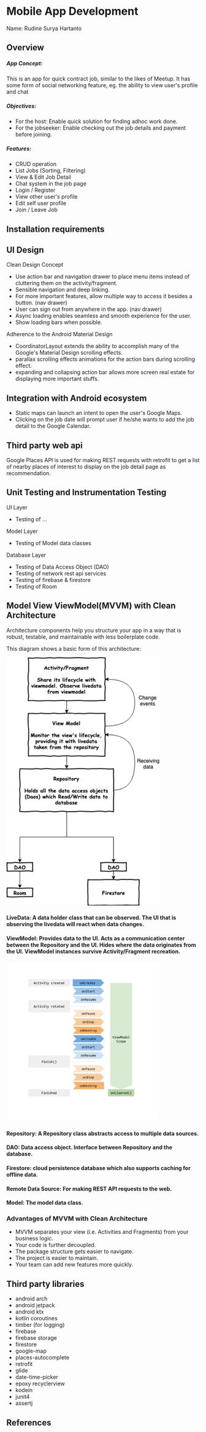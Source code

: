 # Mobile App Development

Name: Rudine Surya Hartanto

## Overview

##### App Concept:
This is an app for quick contract job, similar to the likes of Meetup.
It has some form of social networking feature, eg. the ability to view user's profile and chat


##### Objectives:
+ For the host: Enable quick solution for finding adhoc work done.
+ For the jobseeker: Enable checking out the job details and payment before joining.
 

##### Features:
 + CRUD operation
 + List Jobs (Sorting, Filtering)
 + View & Edit Job Detail
 + Chat system in the job page
 + Login / Register
 + View other user's profile
 + Edit self user profile
 + Join / Leave Job


## Installation requirements


## UI Design

Clean Design Concept
+ Use action bar and navigation drawer to place menu items instead of cluttering them on the activity/fragment.
+ Sensible navigation and deep linking.
+ For more important features, allow multiple way to access it besides a button. (nav drawer)
+ User can sign out from anywhere in the app. (nav drawer)
+ Async loading enables seamless and smooth experience for the user.
+ Show loading bars when possible.

Adherence to the Android Material Design
+ CoordinatorLayout extends the ability to accomplish many of the Google's Material Design scrolling effects.
+ parallax scrolling effects animations for the action bars during scrolling effect.
+ expanding and collapsing action bar allows more screen real estate for displaying more important stuffs.


## Integration with Android ecosystem

+ Static maps can launch an intent to open the user's Google Maps.
+ Clicking on the job date will prompt user if he/she wants to add the job detail to the Google Calendar.


## Third party web api

Google Places API is used for making REST requests with retrofit to get a list of nearby places of interest to display on the job detail page as recommendation.


## Unit Testing and Instrumentation Testing

UI Layer
+ Testing of ...

Model Layer
+ Testing of Model data classes

Database Layer
+ Testing of Data Access Object (DAO)
+ Testing of network rest api services
+ Testing of firebase & firestore
+ Testing of Room


## Model View ViewModel(MVVM) with Clean Architecture

Architecture components help you structure your app in a way that is robust, testable, and maintainable with less boilerplate code.

This diagram shows a basic form of this architecture:

<img src="readme_img/mvvm_arch.png" width="400">


#### LiveData: A data holder class that can be observed. The UI that is observing the livedata will react when data changes.

#### ViewModel: Provides data to the UI. Acts as a communication center between the Repository and the UI. Hides where the data originates from the UI. ViewModel instances survive Activity/Fragment recreation.
<img src="readme_img/viewmodel_lifecycle.png" width="400">

#### Repository: A Repository class abstracts access to multiple data sources.

#### DAO: Data access object. Interface between Repository and the database.

#### Firestore: cloud persistence database which also supports caching for offline data.

#### Remote Data Source: For making REST API requests to the web.

#### Model: The model data class.


### Advantages of MVVM with Clean Architecture
+ MVVM separates your view (i.e. Activities and Fragments) from your business logic.
+ Your code is further decoupled.
+ The package structure gets easier to navigate.
+ The project is easier to maintain.
+ Your team can add new features more quickly.




## Third party libraries

+ android arch
+ android jetpack
+ android ktx
+ kotlin coroutines
+ timber (for logging)
+ firebase
+ firebase storage
+ firestore
+ google-map
+ places-autocomplete
+ retrofit
+ glide
+ date-time-picker
+ epoxy recyclerview
+ kodein
+ junit4
+ assertj


## References


